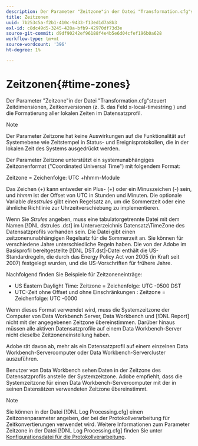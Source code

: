 ```yaml
---
description: Der Parameter "Zeitzone"in der Datei "Transformation.cfg"steuert Zeitdimensionen, Zeitkonversionen (z. B. das Feld x-local-timestring ) und die Formatierung aller lokalen Zeiten im Datensatzprofil.
title: Zeitzonen
uuid: 7b253c5a-f2b1-410c-9433-f13ed1d7a8b3
exl-id: c8dc49d5-3245-428a-bfb9-42970df73d3e
source-git-commit: d9df90242ef96188f4e4b5e6d04cfef196b0a628
workflow-type: tm+mt
source-wordcount: '396'
ht-degree: 1%

---
```


# Zeitzonen{#time-zones}

Der Parameter &quot;Zeitzone&quot;in der Datei &quot;Transformation.cfg&quot;steuert Zeitdimensionen, Zeitkonversionen (z. B. das Feld x-local-timestring ) und die Formatierung aller lokalen Zeiten im Datensatzprofil.

>[!NOTE]
>
>Der Parameter Zeitzone hat keine Auswirkungen auf die Funktionalität auf Systemebene wie Zeitstempel in Status- und Ereignisprotokollen, die in der lokalen Zeit des Systems ausgedrückt werden.

Der Parameter Zeitzone unterstützt ein systemunabhängiges Zeitzonenformat (&quot;Coordinated Universal Time&quot;) mit folgendem Format:

Zeitzone = Zeichenfolge: UTC +hhmm-Module

Das Zeichen (+) kann entweder ein Plus- (+) oder ein Minuszeichen (-) sein, und *hhmm* ist der Offset von UTC in Stunden und Minuten. Die optionale Variable *desstrules* gibt einen Regelsatz an, um die Sommerzeit oder eine ähnliche Richtlinie zur Uhrzeitverschiebung zu implementieren.

Wenn Sie *Strules* angeben, muss eine tabulatorgetrennte Datei mit dem Namen [!DNL dstrules .dst] im Unterverzeichnis Datensatz\TimeZone des Datensatzprofils vorhanden sein. Die Datei gibt einen zeitzonenunabhängigen Regelsatz für die Sommerzeit an. Sie können für verschiedene Jahre unterschiedliche Regeln haben. Die von der Adobe im Basisprofil bereitgestellte [!DNL DST.dst]-Datei enthält die US-Standardregeln, die durch das Energy Policy Act von 2005 (in Kraft seit 2007) festgelegt wurden, und die US-Vorschriften für frühere Jahre.

Nachfolgend finden Sie Beispiele für Zeitzoneneinträge:

* US Eastern Daylight Time: Zeitzone = Zeichenfolge: UTC -0500 DST
* UTC-Zeit ohne Offset und ohne Einschränkungen : Zeitzone = Zeichenfolge: UTC -0000

Wenn dieses Format verwendet wird, muss die Systemzeitzone der Computer von Data Workbench Server, Data Workbench und [!DNL Report] nicht mit der angegebenen Zeitzone übereinstimmen. Darüber hinaus müssen alle aktiven Datensatzprofile auf einem Data Workbench-Server nicht dieselbe Zeitzoneneinstellung haben.

Adobe rät davon ab, mehr als ein Datensatzprofil auf einem einzelnen Data Workbench-Servercomputer oder Data Workbench-Servercluster auszuführen.

Benutzer von Data Workbench sehen Daten in der Zeitzone des Datensatzprofils anstelle der Systemzeitzone. Adobe empfiehlt, dass die Systemzeitzone für einen Data Workbench-Servercomputer mit der in seinen Datensätzen verwendeten Zeitzone übereinstimmt.

>[!NOTE]
>
>Sie können in der Datei [!DNL Log Processing.cfg] einen Zeitzonenparameter angeben, der bei der Protokollverarbeitung für Zeitkonvertierungen verwendet wird. Weitere Informationen zum Parameter Zeitzone in der Datei [!DNL Log Processing.cfg] finden Sie unter [Konfigurationsdatei für die Protokollverarbeitung](../../../../home/c-dataset-const-proc/c-log-proc-config-file/c-abt-log-proc-config-file.md).
